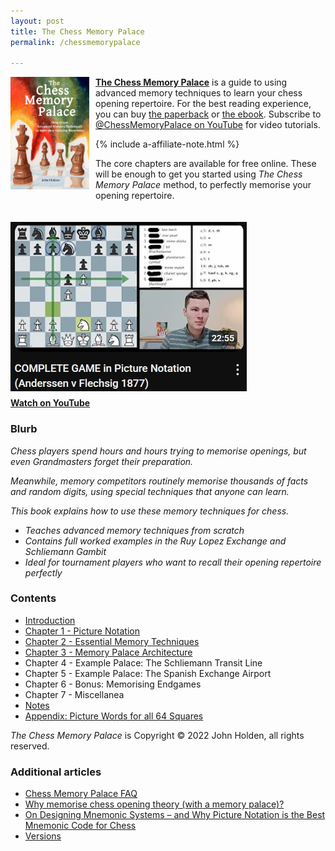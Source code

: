 ```yaml
---
layout: post
title: The Chess Memory Palace
permalink: /chessmemorypalace

---
```


<a href="{{ site.amazon_book_url_chessmemorypalace }}"><img src="/assets/homepage/ChessCover4.png" height="25%" width="25%" style="margin: 0px 10px 20px 0px; float: left;">
<b>The Chess Memory Palace</b></a> is a guide to using advanced memory techniques to learn your chess opening repertoire. For the best reading experience, you can buy <a href="{{ site.amazon_book_url_chessmemorypalace }}">the paperback</a> or [the ebook](https://chessmemorypalace.etsy.com). Subscribe to [@ChessMemoryPalace on YouTube](https://www.youtube.com/@ChessMemoryPalace) for video tutorials.

{% include a-affiliate-note.html %}

The core chapters are available for free online. These will be enough to get you started using *The Chess Memory Palace* method, to perfectly memorise your opening repertoire.

<div style="clear: both;"></div>

<div style="margin-top: 20px;">
  <a href="https://youtu.be/eJZBITM7Y2k">
    <img src="/assets/chessmemorypalace/not_in_book/thumbnail_and_title.jpg" style="margin: 0px 0px 10px 0px; display: block;">
    <b>Watch on YouTube</b>
  </a>
</div>

### Blurb

*Chess players spend hours and hours trying to memorise openings, but even Grandmasters forget their preparation.*

*Meanwhile, memory competitors routinely memorise thousands of facts and random digits, using special techniques that anyone can learn.*

*This book explains how to use these memory techniques for chess.*

- *Teaches advanced memory techniques from scratch*
- *Contains full worked examples in the Ruy Lopez Exchange and Schliemann Gambit*
- *Ideal for tournament players who want to recall their opening repertoire perfectly*

### Contents
- [Introduction](/chessmemorypalace/introduction)
- [Chapter 1 - Picture Notation](/chessmemorypalace/chapter1)
- [Chapter 2 - Essential Memory Techniques](/chessmemorypalace/chapter2)
- [Chapter 3 - Memory Palace Architecture](/chessmemorypalace/chapter3)
- Chapter 4 - Example Palace: The Schliemann Transit Line
- Chapter 5 - Example Palace: The Spanish Exchange Airport
- Chapter 6 - Bonus: Memorising Endgames
- Chapter 7 - Miscellanea
- [Notes](/chessmemorypalace/notes)
- [Appendix: Picture Words for all 64 Squares](/chessmemorypalace/appendix)

*The Chess Memory Palace* is Copyright © 2022 John Holden, all rights reserved. 

### Additional articles
- [Chess Memory Palace FAQ](/chessmemorypalace/faq)
- [Why memorise chess opening theory (with a memory palace)?](/whymemoriseopenings)
- [On Designing Mnemonic Systems – and Why Picture Notation is the Best Mnemonic Code for Chess](/theoryofmnemonics)
- [Versions](/chessmemorypalace/versions)
